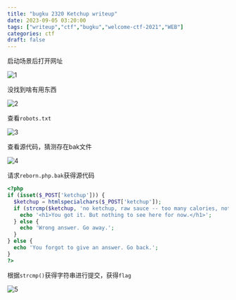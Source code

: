 ```yaml
---
title: "bugku 2320 Ketchup writeup"
date: 2023-09-05 03:20:00
tags: ["writeup","ctf","bugku","welcome-ctf-2021","WEB"]
categories: ctf
draft: false
---
```


启动场景后打开网址

![1](./../../bugku/2320/1.webp)

没找到啥有用东西

![2](./../../bugku/2320/2.webp)

查看`robots.txt`

![3](./../../bugku/2320/3.webp)

查看源代码，猜测存在bak文件

![4](./../../bugku/2320/4.webp)

请求`reborn.php.bak`获得源代码

```php
<?php
if (isset($_POST['ketchup'])) {
  $ketchup = htmlspecialchars($_POST['ketchup']);
  if (strcmp($ketchup, 'no ketchup, raw sauce -- too many calories, not good') == 0) {
    echo '<h1>You got it. But nothing to see here for now.</h1>';
  } else {
    echo 'Wrong answer. Go away.';
  }
} else {
  echo 'You forgot to give an answer. Go back.';
}
?>

```

根据`strcmp()`获得字符串进行提交，获得`flag`

![5](./../../bugku/2320/5.webp)